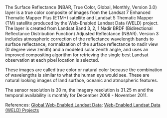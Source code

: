 The Surface Reflectance (NBAR, True Color, Global, Monthly, Version 3.0) layer is a true color composite of images from the Landsat 7 Enhanced Thematic Mapper Plus (ETM+) satellite and Landsat 5 Thematic Mapper (TM) satellite produced by the Web-Enabled Landsat Data (WELD) project. The layer is created from Landsat Band 3, 2, 1 Nadir BRDF (Bidirectional Reflectance Distribution Function) Adjusted Reflectance (NBAR). Version 3 includes atmospheric correction of the reflectance wavelength bands to surface reflectance, normalization of the surface reflectance to nadir view (0 degree view zenith) and a modeled solar zenith angle, and uses an improved  compositing algorithm for retrieving the single best Landsat observation at each pixel location is selected.

These images are called true color or natural color because the combination of wavelengths is similar to what the human eye would see. These are natural looking images of land surface, oceanic and atmospheric features.

The sensor resolution is 30 m, the imagery resolution is 31.25 m and the temporal availability is monthly for December 2008 - November 2011.

References: [Global Web-Enabled Landsat Data]( http://globalmonitoring.sdstate.edu/projects/weldglobal/gweld.html); [Web-Enabled Landsat Data (WELD) Projects](https://landsat.usgs.gov/web-enabled-landsat-data-weld-projects)
